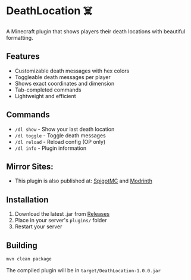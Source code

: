 # DeathLocation ☠️

A Minecraft plugin that shows players their death locations with beautiful formatting.

## Features
- Customizable death messages with hex colors
- Toggleable death messages per player
- Shows exact coordinates and dimension
- Tab-completed commands
- Lightweight and efficient

## Commands
- `/dl show` - Show your last death location
- `/dl toggle` - Toggle death messages
- `/dl reload` - Reload config (OP only)
- `/dl info` - Plugin information

## Mirror Sites:
- This plugin is also published at: [SpigotMC](https://www.spigotmc.org/resources/deathlocation.96051/) and [Modrinth](https://modrinth.com/plugin/deathlocation-by-aexert)

## Installation
1. Download the latest .jar from [Releases](https://github.com/aexert/DeathLocation/releases)
2. Place in your server's `plugins/` folder
3. Restart your server

## Building
```sh
mvn clean package
```
The compiled plugin will be in `target/DeathLocation-1.0.0.jar`
